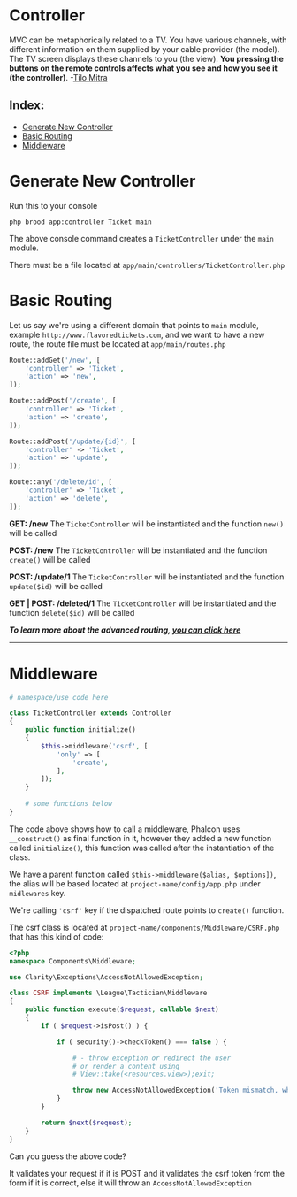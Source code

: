 # Controller

MVC can be metaphorically related to a TV. You have various channels, with different information on them supplied by your cable provider (the model). The TV screen displays these channels to you (the view). **You pressing the buttons on the remote controls affects what you see and how you see it (the controller)**. -<a href="http://stackoverflow.com/questions/2626803/mvc-model-view-controller-can-it-be-explained-in-simple-terms#answer-2626813">Tilo Mitra</a>

## Index:
- [Generate New Controller](#generate-new-controller)
- [Basic Routing](#basic-routing)
- [Middleware](#middleware)

<a name="generate-new-controller"></a>
# Generate New Controller

Run this to your console
```shell
php brood app:controller Ticket main
```

The above console command creates a ``TicketController`` under the ``main`` module.

There must be a file located at ``app/main/controllers/TicketController.php``

<a name="basic-routing"></a>
# Basic Routing

Let us say we're using a different domain that points to ``main`` module, example ``http://www.flavoredtickets.com``, and we want to have a new route, the route file must be located at ``app/main/routes.php``

```php
Route::addGet('/new', [
    'controller' => 'Ticket',
    'action' => 'new',
]);

Route::addPost('/create', [
    'controller' => 'Ticket',
    'action' => 'create',
]);

Route::addPost('/update/{id}', [
    'controller' -> 'Ticket',
    'action' => 'update',
]);

Route::any('/delete/id', [
    'controller' => 'Ticket',
    'action' => 'delete',
]);
```

**GET: /new**
The ``TicketController`` will be instantiated and the function ``new()`` will be called

**POST: /new**
The ``TicketController`` will be instantiated and the function ``create()`` will be called

**POST: /update/1**
The ``TicketController`` will be instantiated and the function ``update($id)`` will be called

**GET | POST: /deleted/1**
The ``TicketController`` will be instantiated and the function ``delete($id)`` will be called

***To learn more about the advanced routing, <a href="/supporting-structure-routing">you can  click here</a>***

---

<a name="middleware"></a>
# Middleware

```php
# namespace/use code here

class TicketController extends Controller
{
    public function initialize()
    {
        $this->middleware('csrf', [
            'only' => [
                'create',
            ],
        ]);
    }
    
    # some functions below
}
```

The code above shows how to call a middleware, Phalcon uses ``__construct()`` as final function in it, however they added a new function called ``initialize()``, this function was called after the instantiation of the class.

We have a parent function called ``$this->middleware($alias, $options])``, the alias will be based located at ``project-name/config/app.php`` under ``midlewares`` key.

We're calling ``'csrf'`` key if the dispatched route points to ``create()`` function.

The csrf class is located at ``project-name/components/Middleware/CSRF.php`` that has this kind of code:
```php
<?php
namespace Components\Middleware;

use Clarity\Exceptions\AccessNotAllowedException;

class CSRF implements \League\Tactician\Middleware
{
    public function execute($request, callable $next)
    {
        if ( $request->isPost() ) {

            if ( security()->checkToken() === false ) {

                # - throw exception or redirect the user
                # or render a content using
                # View::take(<resources.view>);exit;

                throw new AccessNotAllowedException('Token mismatch, what are you doing?');
            }
        }

        return $next($request);
    }
}
```

Can you guess the above code?

It validates your request if it is POST and it validates the csrf token from the form if it is correct, else it will throw an ``AccessNotAllowedException``
